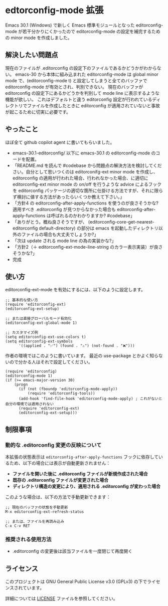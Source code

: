 # edtorconfig-mode 拡張

Emacs 30.1 (Windows) で新しく Emacs 標準モジュールとなった editorconfig-mode が若干分かりにくかったので editorconfig-mode の設定を補完するための minor mode を作成しました。

## 解決したい問題点

現在のファイルが .editorconfig の設定下のファイルであるかどうかがわからない。
emacs-30 から本体に組み込まれた editorconfig-mode は global minor mode で、(editorconfig-mode t) と設定してしまうと全てのバッファで editorconfig-mode が有効とされ、判別できない。
現在のバッファが editorconfig の設定下にあるかどうかを判別して mode line に表示するような機能が欲しい。
これはデフォルトと違う editorconfig 設定が行われているディレクトリでファイルを作成したときに editorconfig が適用されていないと事故が起こるために切実に必要です。

## やったこと

ほぼ全て github copilot agent に書いてもらいました。
- emacs-30.1-editorconfig/ 以下に emacs-30.1 の editorconfig-mode のコードを配置。
- 「README.md を読んで #codebase から問題点の解決方法を検討してください。自分として思いつくのは editorconifg-ext minor mode を作成し、editorconfig の適用が行われた場合、行われなかった場合、に適切に editorconfig-ext minor mode の on/off を行うような advice によるフックを editorconfig パッケージの適切な箇所に仕掛ける方法ですが、それに限らず検討に値する方法があったらいくつか教えて下さい。」
- 「方針4 の editorconfig-after-apply-functions を使うのが良さそうかな? 適用すべき .editorconfig が見つからなかった場合も editorconfig-after-apply-functions は呼ばれるのかわかりますか? #codebase」
- 「ありがとう。概ね良さそうですが、 (editorconfig-core-get-nearest-editorconfig default-directory) の部分は emacs を起動したディレクトリ以外のファイルの場合も大丈夫でしょうか?」
- 「次は update される mode line の為の実装かな?」
- 「方針2（＋ editorconfig-ext-mode-line-string のカラー表示実装）が良さそうかな?」
- 完成

## 使い方

editorconfig-ext-mode を有効にするには、以下のように設定します。

```elisp
;; 基本的な使い方
(require 'editorconfig-ext)
(editorconfig-ext-setup)

;; または直接グローバルモード有効化
(editorconfig-ext-global-mode 1)

;; カスタマイズ例
(setq editorconfig-ext-use-colors t)
(setq editorconfig-ext-symbols
      '((applied . "✅") (found . "⚠️") (not-found . "❌")))
```

作者の環境ではこのように書いています。
最近の use-package とかよく知らないので分かる人はそれで設定してください。

```elisp
(require 'editorconfig)
(editorconfig-mode 1)
(if (>= emacs-major-version 30)
    (progn
      (if (not (fboundp 'editorconfig-mode-apply))
          (require 'editorconfig-tools))
      (add-hook 'find-file-hook 'editorconfig-mode-apply) ; これがないと自分の環境では適用されない
      (require 'editorconfig-ext)
      (editorconfig-ext-setup)))
```

## 制限事項

### 動的な .editorconfig 変更の反映について
本拡張の状態表示は `editorconfig-after-apply-functions` フックに依存しているため、以下の場合には表示が自動更新されません：

- **ファイルを開いた後に .editorconfig ファイルが新規作成された場合**
- **既存の .editorconfig ファイルが変更された場合**
- **ディレクトリ構造の変更により、適用される .editorconfig が変わった場合**

このような場合は、以下の方法で手動更新できます：

```elisp
;; 現在のバッファの状態を手動更新
M-x editorconfig-ext-refresh-status

;; または、ファイルを再読み込み
C-x C-v RET
```

### 推奨される使用方法
- .editorconfig の変更後は該当ファイルを一度閉じて再度開く

## ライセンス

このプロジェクトは GNU General Public License v3.0 (GPLv3) の下でライセンスされています。

詳細については [LICENSE](LICENSE) ファイルを参照してください。

